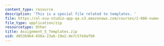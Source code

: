 ```yaml
---
content_type: resource
description: 'This is a special file related to templates. '
file: https://ol-ocw-studio-app-qa.s3.amazonaws.com/courses/2-086-numerical-computation-for-mechanical-engineers-spring-2013/d853b9b4656a23ab19e2de7c57e9afb0_Assignment_5_Templates.zip
file_type: application/zip
resourcetype: Other
title: Assignment_5_Templates.zip
uid: d853b9b4-656a-23ab-19e2-de7c57e9afb0
---
```

